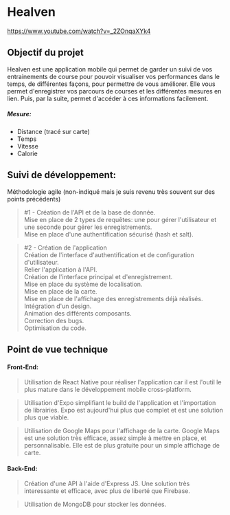# Healven
https://www.youtube.com/watch?v=_2ZOnqaXYk4
## Objectif du projet
Healven est une application mobile qui permet de garder un suivi de vos entrainements de course pour pouvoir visualiser vos performances dans le temps, de différentes façons, pour permettre de vous améliorer.
Elle vous permet d'enregistrer vos parcours de courses et les différentes mesures en lien. Puis, par la suite, permet d'accéder à ces informations facilement.

##### Mesure:
- Distance (tracé sur carte)
- Temps
- Vitesse
- Calorie

## Suivi de développement:
Méthodologie agile (non-indiqué mais je suis revenu très souvent sur des points précédents)
> #1 - Création de l'API et de la base de donnée.  
Mise en place de 2 types de requêtes: une pour gérer l'utilisateur et une seconde pour gérer les enregistrements.  
Mise en place d'une authentification sécurisé (hash et salt).  

> #2 - Création de l'application  
Création de l'interface d'authentification et de configuration d'utilisateur.  
Relier l'application à l'API.  
Création de l'interface principal et d'enregistrement.  
Mise en place du système de localisation.  
Mise en place de la carte.  
Mise en place de l'affichage des enregistrements déjà réalisés.  
Intégration d'un design.  
Animation des différents composants.  
Correction des bugs.  
Optimisation du code.  


## Point de vue technique
#### Front-End:
> Utilisation de React Native pour réaliser l'application car il est l'outil le plus mature dans le développement mobile cross-platform.

> Utilisation d'Expo simplifiant le build de l'application et l'importation de librairies. Expo est aujourd'hui plus que complet et est une solution plus que viable.

> Utilisation de Google Maps pour l'affichage de la carte. Google Maps est une solution très efficace, assez simple à mettre en place, et personnalisable. Elle est de plus gratuite pour un simple affichage de carte.
#### Back-End:
> Création d'une API à l'aide d'Express JS. Une solution très interessante et efficace, avec plus de liberté que Firebase.

> Utilisation de MongoDB pour stocker les données.
